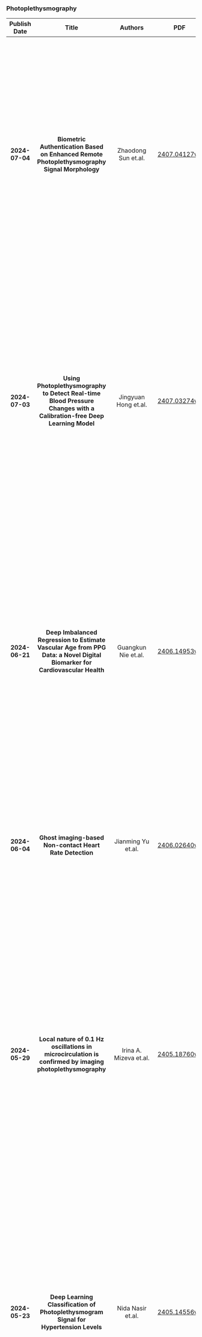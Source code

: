
### Photoplethysmography
|Publish Date|Title|Authors|PDF|Code|Abstract|
| :---: | :---: | :---: | :---: | :---: | :---: |
|**2024-07-04**|**Biometric Authentication Based on Enhanced Remote Photoplethysmography Signal Morphology**|Zhaodong Sun et.al.|[2407.04127v1](http://arxiv.org/abs/2407.04127v1)|[link](https://github.com/zhaodongsun/rppg_biometrics)|Remote photoplethysmography (rPPG) is a non-contact method for measuring cardiac signals from facial videos, offering a convenient alternative to contact photoplethysmography (cPPG) obtained from contact sensors. Recent studies have shown that each individual possesses a unique cPPG signal morphology that can be utilized as a biometric identifier, which has inspired us to utilize the morphology of rPPG signals extracted from facial videos for person authentication. Since the facial appearance and rPPG are mixed in the facial videos, we first de-identify facial videos to remove facial appearance while preserving the rPPG information, which protects facial privacy and guarantees that only rPPG is used for authentication. The de-identified videos are fed into an rPPG model to get the rPPG signal morphology for authentication. In the first training stage, unsupervised rPPG training is performed to get coarse rPPG signals. In the second training stage, an rPPG-cPPG hybrid training is performed by incorporating external cPPG datasets to achieve rPPG biometric authentication and enhance rPPG signal morphology. Our approach needs only de-identified facial videos with subject IDs to train rPPG authentication models. The experimental results demonstrate that rPPG signal morphology hidden in facial videos can be used for biometric authentication. The code is available at https://github.com/zhaodongsun/rppg_biometrics.|
|**2024-07-03**|**Using Photoplethysmography to Detect Real-time Blood Pressure Changes with a Calibration-free Deep Learning Model**|Jingyuan Hong et.al.|[2407.03274v1](http://arxiv.org/abs/2407.03274v1)|null|Blood pressure (BP) changes are linked to individual health status in both clinical and non-clinical settings. This study developed a deep learning model to classify systolic (SBP), diastolic (DBP), and mean (MBP) BP changes using photoplethysmography (PPG) waveforms. Data from the Vital Signs Database (VitalDB) comprising 1,005 ICU patients with synchronized PPG and BP recordings was used. BP changes were categorized into three labels: Spike (increase above a threshold), Stable (change within a plus or minus threshold), and Dip (decrease below a threshold). Four time-series classification models were studied: multi-layer perceptron, convolutional neural network, residual network, and Encoder. A subset of 500 patients was randomly selected for training and validation, ensuring a uniform distribution across BP change labels. Two test datasets were compiled: Test-I (n=500) with a uniform distribution selection process, and Test-II (n=5) without. The study also explored the impact of including second-deviation PPG (sdPPG) waveforms as additional input information. The Encoder model with a Softmax weighting process using both PPG and sdPPG waveforms achieved the highest detection accuracy--exceeding 71.3% and 85.4% in Test-I and Test-II, respectively, with thresholds of 30 mmHg for SBP, 15 mmHg for DBP, and 20 mmHg for MBP. Corresponding F1-scores were over 71.8% and 88.5%. These findings confirm that PPG waveforms are effective for real-time monitoring of BP changes in ICU settings and suggest potential for broader applications.|
|**2024-06-21**|**Deep Imbalanced Regression to Estimate Vascular Age from PPG Data: a Novel Digital Biomarker for Cardiovascular Health**|Guangkun Nie et.al.|[2406.14953v2](http://arxiv.org/abs/2406.14953v2)|[link](https://github.com/Ngk03/Dist-Loss)|Photoplethysmography (PPG) is emerging as a crucial tool for monitoring human hemodynamics, with recent studies highlighting its potential in assessing vascular aging through deep learning. However, real-world age distributions are often imbalanced, posing significant challenges for deep learning models. In this paper, we introduce a novel, simple, and effective loss function named the Dist Loss to address deep imbalanced regression tasks. We trained a one-dimensional convolutional neural network (Net1D) incorporating the Dist Loss on the extensive UK Biobank dataset (n=502,389) to estimate vascular age from PPG signals and validate its efficacy in characterizing cardiovascular health. The model's performance was validated on a 40% held-out test set, achieving state-of-the-art results, especially in regions with small sample sizes. Furthermore, we divided the population into three subgroups based on the difference between predicted vascular age and chronological age: less than -10 years, between -10 and 10 years, and greater than 10 years. We analyzed the relationship between predicted vascular age and several cardiovascular events over a follow-up period of up to 10 years, including death, coronary heart disease, and heart failure. Our results indicate that the predicted vascular age has significant potential to reflect an individual's cardiovascular health status. Our code will be available at https://github.com/Ngk03/AI-vascular-age.|
|**2024-06-04**|**Ghost imaging-based Non-contact Heart Rate Detection**|Jianming Yu et.al.|[2406.02640v1](http://arxiv.org/abs/2406.02640v1)|null|Remote heart rate measurement is an increasingly concerned research field, usually using remote photoplethysmography (rPPG) to collect heart rate information through video data collection. However, in certain specific scenarios (such as low light conditions, intense lighting, and non-line-of-sight situations), traditional imaging methods fail to capture image information effectively, that may lead to difficulty or inability in measuring heart rate. To address these limitations, this study proposes using ghost imaging as a substitute for traditional imaging in the aforementioned scenarios. The mean absolute error between experimental measurements and reference true values is 4.24 bpm.Additionally, the bucket signals obtained by the ghost imaging system can be directly processed using digital signal processing techniques, thereby enhancing personal privacy protection.|
|**2024-05-29**|**Local nature of 0.1 Hz oscillations in microcirculation is confirmed by imaging photoplethysmography**|Irina A. Mizeva et.al.|[2405.18760v1](http://arxiv.org/abs/2405.18760v1)|null|Low-frequency oscillations in the human circulatory system is important for basic physiology and practical applications in clinical medicine. Our objective was to study which mechanism (central or local) is responsible for changes in blood flow fluctuations at around 0.1 Hz. We used the method of imaging photoplethysmography synchronized with electrocardiography to measure blood-flow response to local forearm heating of 18 healthy male volunteers. The dynamics of peripheral perfusion was revealed by a correlation processing of photoplethysmography data, and the central hemodynamics was assessed from the electrocardiogram. Wavelet analysis was used to estimate the dynamics of spectral components. Our results show that skin heating leads to multiple increase in local perfusion accompanied by drop in blood flow oscillations at 0.1 Hz, whereas no changes in heart rate variability was observed. After switching off the heating, perfusion remains at the high level, regardless decrease in skin temperature. The 0.1 Hz oscillations are smoothly recovered to the base level. In conclusion, we confirm the local nature of fluctuations in peripheral blood flow in the frequency band of about 0.1 Hz. A significant, but time-delayed, recovery of fluctuation energy in this frequency range after cessation of the skin warming was discovered. This study reveals a novel factor involved in the regulation microcirculatory vascular tone. A comprehensive study of hemodynamics using the new technique of imaging photoplethysmography synchronized with electrocardiography is a prerequisite for development of a valuable diagnostic tool.|
|**2024-05-23**|**Deep Learning Classification of Photoplethysmogram Signal for Hypertension Levels**|Nida Nasir et.al.|[2405.14556v1](http://arxiv.org/abs/2405.14556v1)|null|Continuous photoplethysmography (PPG)-based blood pressure monitoring is necessary for healthcare and fitness applications. In Artificial Intelligence (AI), signal classification levels with the machine and deep learning arrangements need to be explored further. Techniques based on time-frequency spectra, such as Short-time Fourier Transform (STFT), have been used to address the challenges of motion artifact correction. Therefore, the proposed study works with PPG signals of more than 200 patients (650+ signal samples) with hypertension, using STFT with various Neural Networks (Convolution Neural Network (CNN), Long Short-Term Memory (LSTM), Bidirectional Long Short-Term Memory (Bi-LSTM), followed by machine learning classifiers, such as, Support Vector Machine (SVM) and Random Forest (RF). The classification has been done for two categories: Prehypertension (normal levels) and Hypertension (includes Stage I and Stage II). Various performance metrics have been obtained with two batch sizes of 3 and 16 for the fusion of the neural networks. With precision and specificity of 100% and recall of 82.1%, the LSTM model provides the best results among all combinations of Neural Networks. However, the maximum accuracy of 71.9% is achieved by the LSTM-CNN model. Further stacked Ensemble method has been used to achieve 100% accuracy for Meta-LSTM-RF, Meta- LSTM-CNN-RF and Meta- STFT-CNN-SVM.|
|**2024-05-19**|**Uncertainty-Aware PPG-2-ECG for Enhanced Cardiovascular Diagnosis using Diffusion Models**|Omer Belhasin et.al.|[2405.11566v1](http://arxiv.org/abs/2405.11566v1)|null|Analyzing the cardiovascular system condition via Electrocardiography (ECG) is a common and highly effective approach, and it has been practiced and perfected over many decades. ECG sensing is non-invasive and relatively easy to acquire, and yet it is still cumbersome for holter monitoring tests that may span over hours and even days. A possible alternative in this context is Photoplethysmography (PPG): An optically-based signal that measures blood volume fluctuations, as typically sensed by conventional ``wearable devices''. While PPG presents clear advantages in acquisition, convenience, and cost-effectiveness, ECG provides more comprehensive information, allowing for a more precise detection of heart conditions. This implies that a conversion from PPG to ECG, as recently discussed in the literature, inherently involves an unavoidable level of uncertainty. In this paper we introduce a novel methodology for addressing the PPG-2-ECG conversion, and offer an enhanced classification of cardiovascular conditions using the given PPG, all while taking into account the uncertainties arising from the conversion process. We provide a mathematical justification for our proposed computational approach, and present empirical studies demonstrating its superior performance compared to state-of-the-art baseline methods.|
|**2024-05-10**|**PhysMLE: Generalizable and Priors-Inclusive Multi-task Remote Physiological Measurement**|Jiyao Wang et.al.|[2405.06201v1](http://arxiv.org/abs/2405.06201v1)|null|Remote photoplethysmography (rPPG) has been widely applied to measure heart rate from face videos. To increase the generalizability of the algorithms, domain generalization (DG) attracted increasing attention in rPPG. However, when rPPG is extended to simultaneously measure more vital signs (e.g., respiration and blood oxygen saturation), achieving generalizability brings new challenges. Although partial features shared among different physiological signals can benefit multi-task learning, the sparse and imbalanced target label space brings the seesaw effect over task-specific feature learning. To resolve this problem, we designed an end-to-end Mixture of Low-rank Experts for multi-task remote Physiological measurement (PhysMLE), which is based on multiple low-rank experts with a novel router mechanism, thereby enabling the model to adeptly handle both specifications and correlations within tasks. Additionally, we introduced prior knowledge from physiology among tasks to overcome the imbalance of label space under real-world multi-task physiological measurement. For fair and comprehensive evaluations, this paper proposed a large-scale multi-task generalization benchmark, named Multi-Source Synsemantic Domain Generalization (MSSDG) protocol. Extensive experiments with MSSDG and intra-dataset have shown the effectiveness and efficiency of PhysMLE. In addition, a new dataset was collected and made publicly available to meet the needs of the MSSDG.|
|**2024-05-04**|**Deep Pulse-Signal Magnification for remote Heart Rate Estimation in Compressed Videos**|Joaquim Comas et.al.|[2405.02652v2](http://arxiv.org/abs/2405.02652v2)|null|Recent advancements in data-driven approaches for remote photoplethysmography (rPPG) have significantly improved the accuracy of remote heart rate estimation. However, the performance of such approaches worsens considerably under video compression, which is nevertheless necessary to store and transmit video data efficiently. In this paper, we present a novel approach to address the impact of video compression on rPPG estimation, which leverages a pulse-signal magnification transformation to adapt compressed videos to an uncompressed data domain in which the rPPG signal is magnified. We validate the effectiveness of our model by exhaustive evaluations on two publicly available datasets, UCLA-rPPG and UBFC-rPPG, employing both intra- and cross-database performance at several compression rates. Additionally, we assess the robustness of our approach on two additional highly compressed and widely-used datasets, MAHNOB-HCI and COHFACE, which reveal outstanding heart rate estimation results.|
|**2024-05-02**|**KID-PPG: Knowledge Informed Deep Learning for Extracting Heart Rate from a Smartwatch**|Christodoulos Kechris et.al.|[2405.09559v1](http://arxiv.org/abs/2405.09559v1)|[link](https://github.com/esl-epfl/KID-PPG)|Accurate extraction of heart rate from photoplethysmography (PPG) signals remains challenging due to motion artifacts and signal degradation. Although deep learning methods trained as a data-driven inference problem offer promising solutions, they often underutilize existing knowledge from the medical and signal processing community. In this paper, we address three shortcomings of deep learning models: motion artifact removal, degradation assessment, and physiologically plausible analysis of the PPG signal. We propose KID-PPG, a knowledge-informed deep learning model that integrates expert knowledge through adaptive linear filtering, deep probabilistic inference, and data augmentation. We evaluate KID-PPG on the PPGDalia dataset, achieving an average mean absolute error of 2.85 beats per minute, surpassing existing reproducible methods. Our results demonstrate a significant performance improvement in heart rate tracking through the incorporation of prior knowledge into deep learning models. This approach shows promise in enhancing various biomedical applications by incorporating existing expert knowledge in deep learning models.|
|**2024-05-02**|**Evaluation of Video-Based rPPG in Challenging Environments: Artifact Mitigation and Network Resilience**|Nhi Nguyen et.al.|[2405.01230v1](http://arxiv.org/abs/2405.01230v1)|null|Video-based remote photoplethysmography (rPPG) has emerged as a promising technology for non-contact vital sign monitoring, especially under controlled conditions. However, the accurate measurement of vital signs in real-world scenarios faces several challenges, including artifacts induced by videocodecs, low-light noise, degradation, low dynamic range, occlusions, and hardware and network constraints. In this article, we systematically investigate comprehensive investigate these issues, measuring their detrimental effects on the quality of rPPG measurements. Additionally, we propose practical strategies for mitigating these challenges to improve the dependability and resilience of video-based rPPG systems. We detail methods for effective biosignal recovery in the presence of network limitations and present denoising and inpainting techniques aimed at preserving video frame integrity. Through extensive evaluations and direct comparisons, we demonstrate the effectiveness of the approaches in enhancing rPPG measurements under challenging environments, contributing to the development of more reliable and effective remote vital sign monitoring technologies.|
|**2024-04-26**|**SiamQuality: A ConvNet-Based Foundation Model for Imperfect Physiological Signals**|Cheng Ding et.al.|[2404.17667v1](http://arxiv.org/abs/2404.17667v1)|[link](https://github.com/chengding0713/siamquality)|Foundation models, especially those using transformers as backbones, have gained significant popularity, particularly in language and language-vision tasks. However, large foundation models are typically trained on high-quality data, which poses a significant challenge, given the prevalence of poor-quality real-world data. This challenge is more pronounced for developing foundation models for physiological data; such data are often noisy, incomplete, or inconsistent. The present work aims to provide a toolset for developing foundation models on physiological data. We leverage a large dataset of photoplethysmography (PPG) signals from hospitalized intensive care patients. For this data, we propose SimQuality, a novel self-supervised learning task based on convolutional neural networks (CNNs) as the backbone to enforce representations to be similar for good and poor quality signals that are from similar physiological states. We pre-trained the SimQuality on over 36 million 30-second PPG pairs and then fine-tuned and tested on six downstream tasks using external datasets. The results demonstrate the superiority of the proposed approach on all the downstream tasks, which are extremely important for heart monitoring on wearable devices. Our method indicates that CNNs can be an effective backbone for foundation models that are robust to training data quality.|
|**2024-04-20**|**SiNC+: Adaptive Camera-Based Vitals with Unsupervised Learning of Periodic Signals**|Jeremy Speth et.al.|[2404.13449v1](http://arxiv.org/abs/2404.13449v1)|null|Subtle periodic signals, such as blood volume pulse and respiration, can be extracted from RGB video, enabling noncontact health monitoring at low cost. Advancements in remote pulse estimation -- or remote photoplethysmography (rPPG) -- are currently driven by deep learning solutions. However, modern approaches are trained and evaluated on benchmark datasets with ground truth from contact-PPG sensors. We present the first non-contrastive unsupervised learning framework for signal regression to mitigate the need for labelled video data. With minimal assumptions of periodicity and finite bandwidth, our approach discovers the blood volume pulse directly from unlabelled videos. We find that encouraging sparse power spectra within normal physiological bandlimits and variance over batches of power spectra is sufficient for learning visual features of periodic signals. We perform the first experiments utilizing unlabelled video data not specifically created for rPPG to train robust pulse rate estimators. Given the limited inductive biases, we successfully applied the same approach to camera-based respiration by changing the bandlimits of the target signal. This shows that the approach is general enough for unsupervised learning of bandlimited quasi-periodic signals from different domains. Furthermore, we show that the framework is effective for finetuning models on unlabelled video from a single subject, allowing for personalized and adaptive signal regressors.|
|**2024-04-15**|**SQUWA: Signal Quality Aware DNN Architecture for Enhanced Accuracy in Atrial Fibrillation Detection from Noisy PPG Signals**|Runze Yan et.al.|[2404.15353v1](http://arxiv.org/abs/2404.15353v1)|[link](https://github.com/runz96/squwa)|Atrial fibrillation (AF), a common cardiac arrhythmia, significantly increases the risk of stroke, heart disease, and mortality. Photoplethysmography (PPG) offers a promising solution for continuous AF monitoring, due to its cost efficiency and integration into wearable devices. Nonetheless, PPG signals are susceptible to corruption from motion artifacts and other factors often encountered in ambulatory settings. Conventional approaches typically discard corrupted segments or attempt to reconstruct original signals, allowing for the use of standard machine learning techniques. However, this reduces dataset size and introduces biases, compromising prediction accuracy and the effectiveness of continuous monitoring. We propose a novel deep learning model, Signal Quality Weighted Fusion of Attentional Convolution and Recurrent Neural Network (SQUWA), designed to learn how to retain accurate predictions from partially corrupted PPG. Specifically, SQUWA innovatively integrates an attention mechanism that directly considers signal quality during the learning process, dynamically adjusting the weights of time series segments based on their quality. This approach enhances the influence of higher-quality segments while reducing that of lower-quality ones, effectively utilizing partially corrupted segments. This approach represents a departure from the conventional methods that exclude such segments, enabling the utilization of a broader range of data, which has great implications for less disruption when monitoring of AF risks and more accurate estimation of AF burdens. Our extensive experiments show that SQUWA outperform existing PPG-based models, achieving the highest AUCPR of 0.89 with label noise mitigation. This also exceeds the 0.86 AUCPR of models trained with using both electrocardiogram (ECG) and PPG data.|
|**2024-04-15**|**TransfoRhythm: A Transformer Architecture Conductive to Blood Pressure Estimation via Solo PPG Signal Capturing**|Amir Arjomand et.al.|[2404.15352v1](http://arxiv.org/abs/2404.15352v1)|null|Recent statistics indicate that approximately 1.3 billion individuals worldwide suffer from hypertension, a leading cause of premature death globally. Blood pressure (BP) serves as a critical health indicator for accurate and timely diagnosis and/or treatment of hypertension. Driven by recent advancements in Artificial Intelligence (AI) and Deep Neural Networks (DNNs), there has been a surge of interest in developing data-driven and cuff-less BP estimation solutions. In this context, current literature predominantly focuses on coupling Electrocardiography (ECG) and Photoplethysmography (PPG) sensors, though this approach is constrained by reliance on multiple sensor types. An alternative, utilizing standalone PPG signals, presents challenges due to the absence of auxiliary sensors (ECG), requiring the use of morphological features while addressing motion artifacts and high-frequency noise. To address these issues, the paper introduces the TransfoRhythm framework, a Transformer-based DNN architecture built upon the recently released physiological database, MIMIC-IV. Leveraging Multi-Head Attention (MHA) mechanism, TransfoRhythm identifies dependencies and similarities across data segments, forming a robust framework for cuff-less BP estimation solely using PPG signals. To our knowledge, this paper represents the first study to apply the MIMIC IV dataset for cuff-less BP estimation, and TransfoRhythm is the first MHA-based model trained via MIMIC IV for BP prediction. Performance evaluation through comprehensive experiments demonstrates TransfoRhythm's superiority over its state-of-the-art counterparts. Specifically, TransfoRhythm achieves highly accurate results with Root Mean Square Error (RMSE) of [1.84, 1.42] and Mean Absolute Error (MAE) of [1.50, 1.17] for systolic and diastolic blood pressures, respectively.|
|**2024-04-14**|**Orientation-conditioned Facial Texture Mapping for Video-based Facial Remote Photoplethysmography Estimation**|Sam Cantrill et.al.|[2404.09378v3](http://arxiv.org/abs/2404.09378v3)|null|Camera-based remote photoplethysmography (rPPG) enables contactless measurement of important physiological signals such as pulse rate (PR). However, dynamic and unconstrained subject motion introduces significant variability into the facial appearance in video, confounding the ability of video-based methods to accurately extract the rPPG signal. In this study, we leverage the 3D facial surface to construct a novel orientation-conditioned facial texture video representation which improves the motion robustness of existing video-based facial rPPG estimation methods. Our proposed method achieves a significant 18.2% performance improvement in cross-dataset testing on MMPD over our baseline using the PhysNet model trained on PURE, highlighting the efficacy and generalization benefits of our designed video representation. We demonstrate significant performance improvements of up to 29.6% in all tested motion scenarios in cross-dataset testing on MMPD, even in the presence of dynamic and unconstrained subject motion, emphasizing the benefits of disentangling motion through modeling the 3D facial surface for motion robust facial rPPG estimation. We validate the efficacy of our design decisions and the impact of different video processing steps through an ablation study. Our findings illustrate the potential strengths of exploiting the 3D facial surface as a general strategy for addressing dynamic and unconstrained subject motion in videos. The code is available at https://samcantrill.github.io/orientation-uv-rppg/.|
|**2024-04-12**|**Mental Stress Detection: Development and Evaluation of a Wearable In-Ear Plethysmography**|Hika Barki et.al.|[2404.08212v2](http://arxiv.org/abs/2404.08212v2)|null|Mental stress is a prevalent condition that can have negative impacts on one's health. Early detection and treatment are crucial for preventing related illnesses and maintaining overall wellness. This study presents a new method for identifying mental stress using a wearable biosensor worn in the ear. Data was gathered from 14 participants in a controlled environment using stress-inducing tasks such as memory and math tests. The raw photoplethysmography data was then processed by filtering, segmenting, and transforming it into scalograms using a continuous wavelet transform (CWT) which are based on two different mother wavelets, namely, a generalized Morse wavelet and the analytic Morlet (Gabor) wavelet. The scalograms were then passed through a convolutional neural network classifier, GoogLeNet, to classify the signals as stressed or non-stressed. The method achieved an outstanding result using the generalized Morse wavelet with an accuracy of 91.02% and an F1-score of 90.95%. This method demonstrates promise as a reliable tool for early detection and treatment of mental stress by providing real-time monitoring and allowing for preventive measures to be taken before it becomes a serious issue.|
|**2024-04-12**|**Measuring Domain Shifts using Deep Learning Remote Photoplethysmography Model Similarity**|Nathan Vance et.al.|[2404.08184v1](http://arxiv.org/abs/2404.08184v1)|null|Domain shift differences between training data for deep learning models and the deployment context can result in severe performance issues for models which fail to generalize. We study the domain shift problem under the context of remote photoplethysmography (rPPG), a technique for video-based heart rate inference. We propose metrics based on model similarity which may be used as a measure of domain shift, and we demonstrate high correlation between these metrics and empirical performance. One of the proposed metrics with viable correlations, DS-diff, does not assume access to the ground truth of the target domain, i.e. it may be applied to in-the-wild data. To that end, we investigate a model selection problem in which ground truth results for the evaluation domain is not known, demonstrating a 13.9% performance improvement over the average case baseline.|
|**2024-04-11**|**Resolve Domain Conflicts for Generalizable Remote Physiological Measurement**|Weiyu Sun et.al.|[2404.07855v1](http://arxiv.org/abs/2404.07855v1)|[link](https://github.com/swy666/rppg-doha)|Remote photoplethysmography (rPPG) technology has become increasingly popular due to its non-invasive monitoring of various physiological indicators, making it widely applicable in multimedia interaction, healthcare, and emotion analysis. Existing rPPG methods utilize multiple datasets for training to enhance the generalizability of models. However, they often overlook the underlying conflict issues across different datasets, such as (1) label conflict resulting from different phase delays between physiological signal labels and face videos at the instance level, and (2) attribute conflict stemming from distribution shifts caused by head movements, illumination changes, skin types, etc. To address this, we introduce the DOmain-HArmonious framework (DOHA). Specifically, we first propose a harmonious phase strategy to eliminate uncertain phase delays and preserve the temporal variation of physiological signals. Next, we design a harmonious hyperplane optimization that reduces irrelevant attribute shifts and encourages the model's optimization towards a global solution that fits more valid scenarios. Our experiments demonstrate that DOHA significantly improves the performance of existing methods under multiple protocols. Our code is available at https://github.com/SWY666/rPPG-DOHA.|
|**2024-04-11**|**Multimodal Emotion Recognition by Fusing Video Semantic in MOOC Learning Scenarios**|Yuan Zhang et.al.|[2404.07484v1](http://arxiv.org/abs/2404.07484v1)|null|In the Massive Open Online Courses (MOOC) learning scenario, the semantic information of instructional videos has a crucial impact on learners' emotional state. Learners mainly acquire knowledge by watching instructional videos, and the semantic information in the videos directly affects learners' emotional states. However, few studies have paid attention to the potential influence of the semantic information of instructional videos on learners' emotional states. To deeply explore the impact of video semantic information on learners' emotions, this paper innovatively proposes a multimodal emotion recognition method by fusing video semantic information and physiological signals. We generate video descriptions through a pre-trained large language model (LLM) to obtain high-level semantic information about instructional videos. Using the cross-attention mechanism for modal interaction, the semantic information is fused with the eye movement and PhotoPlethysmoGraphy (PPG) signals to obtain the features containing the critical information of the three modes. The accurate recognition of learners' emotional states is realized through the emotion classifier. The experimental results show that our method has significantly improved emotion recognition performance, providing a new perspective and efficient method for emotion recognition research in MOOC learning scenarios. The method proposed in this paper not only contributes to a deeper understanding of the impact of instructional videos on learners' emotional states but also provides a beneficial reference for future research on emotion recognition in MOOC learning scenarios.|
|**2024-04-10**|**SleepPPG-Net2: Deep learning generalization for sleep staging from photoplethysmography**|Shirel Attia et.al.|[2404.06869v1](http://arxiv.org/abs/2404.06869v1)|null|Background: Sleep staging is a fundamental component in the diagnosis of sleep disorders and the management of sleep health. Traditionally, this analysis is conducted in clinical settings and involves a time-consuming scoring procedure. Recent data-driven algorithms for sleep staging, using the photoplethysmogram (PPG) time series, have shown high performance on local test sets but lower performance on external datasets due to data drift. Methods: This study aimed to develop a generalizable deep learning model for the task of four class (wake, light, deep, and rapid eye movement (REM)) sleep staging from raw PPG physiological time-series. Six sleep datasets, totaling 2,574 patients recordings, were used. In order to create a more generalizable representation, we developed and evaluated a deep learning model called SleepPPG-Net2, which employs a multi-source domain training approach.SleepPPG-Net2 was benchmarked against two state-of-the-art models. Results: SleepPPG-Net2 showed consistently higher performance over benchmark approaches, with generalization performance (Cohen's kappa) improving by up to 19%. Performance disparities were observed in relation to age, sex, and sleep apnea severity. Conclusion: SleepPPG-Net2 sets a new standard for staging sleep from raw PPG time-series.|
|**2024-04-09**|**RhythmMamba: Fast Remote Physiological Measurement with Arbitrary Length Videos**|Bochao Zou et.al.|[2404.06483v1](http://arxiv.org/abs/2404.06483v1)|[link](https://github.com/zizheng-guo/rhythmmamba)|Remote photoplethysmography (rPPG) is a non-contact method for detecting physiological signals from facial videos, holding great potential in various applications such as healthcare, affective computing, and anti-spoofing. Existing deep learning methods struggle to address two core issues of rPPG simultaneously: extracting weak rPPG signals from video segments with large spatiotemporal redundancy and understanding the periodic patterns of rPPG among long contexts. This represents a trade-off between computational complexity and the ability to capture long-range dependencies, posing a challenge for rPPG that is suitable for deployment on mobile devices. Based on the in-depth exploration of Mamba's comprehension of spatial and temporal information, this paper introduces RhythmMamba, an end-to-end Mamba-based method that employs multi-temporal Mamba to constrain both periodic patterns and short-term trends, coupled with frequency domain feed-forward to enable Mamba to robustly understand the quasi-periodic patterns of rPPG. Extensive experiments show that RhythmMamba achieves state-of-the-art performance with reduced parameters and lower computational complexity. The proposed RhythmMamba can be applied to video segments of any length without performance degradation. The codes are available at https://github.com/zizheng-guo/RhythmMamba.|
|**2024-04-09**|**Exploring the limitations of blood pressure estimation using the photoplethysmography signal**|Felipe M. Dias et.al.|[2404.16049v1](http://arxiv.org/abs/2404.16049v1)|null|Hypertension, a leading contributor to cardiovascular morbidity, underscores the need for accurate and continuous blood pressure (BP) monitoring. Photoplethysmography (PPG) presents a promising approach to this end. However, the precision of BP estimates derived from PPG signals has been the subject of ongoing debate, necessitating a comprehensive evaluation of their effectiveness and constraints. We developed a calibration-based Siamese ResNet model for BP estimation, using a signal input paired with a reference BP reading. We compared the use of normalized PPG (N-PPG) against the normalized Invasive Arterial Blood Pressure (N-IABP) signals as input. The N-IABP signals do not directly present systolic and diastolic values but theoretically provide a more accurate BP measure than PPG signals since it is a direct pressure sensor inside the body. Our strategy establishes a critical benchmark for PPG performance, realistically calibrating expectations for PPG's BP estimation capabilities. Nonetheless, we compared the performance of our models using different signal-filtering conditions to evaluate the impact of filtering on the results. We evaluated our method using the AAMI and the BHS standards employing the VitalDB dataset. The N-IABP signals meet with AAMI standards for both Systolic Blood Pressure (SBP) and Diastolic Blood Pressure (DBP), with errors of 1.29+-6.33mmHg for systolic pressure and 1.17+-5.78mmHg for systolic and diastolic pressure respectively for the raw N-IABP signal. In contrast, N-PPG signals, in their best setup, exhibited inferior performance than N-IABP, presenting 1.49+-11.82mmHg and 0.89+-7.27mmHg for systolic and diastolic pressure respectively. Our findings highlight the potential and limitations of employing PPG for BP estimation, showing that these signals contain information correlated to BP but may not be sufficient for predicting it accurately.|
|**2024-04-07**|**Camera-Based Remote Physiology Sensing for Hundreds of Subjects Across Skin Tones**|Jiankai Tang et.al.|[2404.05003v1](http://arxiv.org/abs/2404.05003v1)|[link](https://github.com/health-hci-group/largest_rppg_dataset_evaluation)|Remote photoplethysmography (rPPG) emerges as a promising method for non-invasive, convenient measurement of vital signs, utilizing the widespread presence of cameras. Despite advancements, existing datasets fall short in terms of size and diversity, limiting comprehensive evaluation under diverse conditions. This paper presents an in-depth analysis of the VitalVideo dataset, the largest real-world rPPG dataset to date, encompassing 893 subjects and 6 Fitzpatrick skin tones. Our experimentation with six unsupervised methods and three supervised models demonstrates that datasets comprising a few hundred subjects(i.e., 300 for UBFC-rPPG, 500 for PURE, and 700 for MMPD-Simple) are sufficient for effective rPPG model training. Our findings highlight the importance of diversity and consistency in skin tones for precise performance evaluation across different datasets.|
|**2024-04-05**|**Analyzing Participants' Engagement during Online Meetings Using Unsupervised Remote Photoplethysmography with Behavioral Features**|Alexander Vedernikov et.al.|[2404.04394v2](http://arxiv.org/abs/2404.04394v2)|null|Engagement measurement finds application in healthcare, education, services. The use of physiological and behavioral features is viable, but the impracticality of traditional physiological measurement arises due to the need for contact sensors. We demonstrate the feasibility of unsupervised remote photoplethysmography (rPPG) as an alternative for contact sensors in deriving heart rate variability (HRV) features, then fusing these with behavioral features to measure engagement in online group meetings. Firstly, a unique Engagement Dataset of online interactions among social workers is collected with granular engagement labels, offering insight into virtual meeting dynamics. Secondly, a pre-trained rPPG model is customized to reconstruct rPPG signals from video meetings in an unsupervised manner, enabling the calculation of HRV features. Thirdly, the feasibility of estimating engagement from HRV features using short observation windows, with a notable enhancement when using longer observation windows of two to four minutes, is demonstrated. Fourthly, the effectiveness of behavioral cues is evaluated when fused with physiological data, which further enhances engagement estimation performance. An accuracy of 94% is achieved when only HRV features are used, eliminating the need for contact sensors or ground truth signals; use of behavioral cues raises the accuracy to 96%. Facial analysis offers precise engagement measurement, beneficial for future applications.|
|**2024-03-15**|**How Suboptimal is Training rPPG Models with Videos and Targets from Different Body Sites?**|Björn Braun et.al.|[2403.10582v1](http://arxiv.org/abs/2403.10582v1)|null|Remote camera measurement of the blood volume pulse via photoplethysmography (rPPG) is a compelling technology for scalable, low-cost, and accessible assessment of cardiovascular information. Neural networks currently provide the state-of-the-art for this task and supervised training or fine-tuning is an important step in creating these models. However, most current models are trained on facial videos using contact PPG measurements from the fingertip as targets/ labels. One of the reasons for this is that few public datasets to date have incorporated contact PPG measurements from the face. Yet there is copious evidence that the PPG signals at different sites on the body have very different morphological features. Is training a facial video rPPG model using contact measurements from another site on the body suboptimal? Using a recently released unique dataset with synchronized contact PPG and video measurements from both the hand and face, we can provide precise and quantitative answers to this question. We obtain up to 40 % lower mean squared errors between the waveforms of the predicted and the ground truth PPG signals using state-of-the-art neural models when using PPG signals from the forehead compared to using PPG signals from the fingertip. We also show qualitatively that the neural models learn to predict the morphology of the ground truth PPG signal better when trained on the forehead PPG signals. However, while models trained from the forehead PPG produce a more faithful waveform, models trained from a finger PPG do still learn the dominant frequency (i.e., the heart rate) well.|
|**2024-03-14**|**rFaceNet: An End-to-End Network for Enhanced Physiological Signal Extraction through Identity-Specific Facial Contours**|Dali Zhu et.al.|[2403.09034v2](http://arxiv.org/abs/2403.09034v2)|null|Remote photoplethysmography (rPPG) technique extracts blood volume pulse (BVP) signals from subtle pixel changes in video frames. This study introduces rFaceNet, an advanced rPPG method that enhances the extraction of facial BVP signals with a focus on facial contours. rFaceNet integrates identity-specific facial contour information and eliminates redundant data. It efficiently extracts facial contours from temporally normalized frame inputs through a Temporal Compressor Unit (TCU) and steers the model focus to relevant facial regions by using the Cross-Task Feature Combiner (CTFC). Through elaborate training, the quality and interpretability of facial physiological signals extracted by rFaceNet are greatly improved compared to previous methods. Moreover, our novel approach demonstrates superior performance than SOTA methods in various heart rate estimation benchmarks.|
|**2024-03-11**|**Advancing Generalizable Remote Physiological Measurement through the Integration of Explicit and Implicit Prior Knowledge**|Yuting Zhang et.al.|[2403.06947v1](http://arxiv.org/abs/2403.06947v1)|[link](https://github.com/keke-nice/greip)|Remote photoplethysmography (rPPG) is a promising technology that captures physiological signals from face videos, with potential applications in medical health, emotional computing, and biosecurity recognition. The demand for rPPG tasks has expanded from demonstrating good performance on intra-dataset testing to cross-dataset testing (i.e., domain generalization). However, most existing methods have overlooked the prior knowledge of rPPG, resulting in poor generalization ability. In this paper, we propose a novel framework that simultaneously utilizes explicit and implicit prior knowledge in the rPPG task. Specifically, we systematically analyze the causes of noise sources (e.g., different camera, lighting, skin types, and movement) across different domains and incorporate these prior knowledge into the network. Additionally, we leverage a two-branch network to disentangle the physiological feature distribution from noises through implicit label correlation. Our extensive experiments demonstrate that the proposed method not only outperforms state-of-the-art methods on RGB cross-dataset evaluation but also generalizes well from RGB datasets to NIR datasets. The code is available at https://github.com/keke-nice/Greip.|
|**2024-02-23**|**Constraint Latent Space Matters: An Anti-anomalous Waveform Transformation Solution from Photoplethysmography to Arterial Blood Pressure**|Cheng Bian et.al.|[2402.17780v1](http://arxiv.org/abs/2402.17780v1)|null|Arterial blood pressure (ABP) holds substantial promise for proactive cardiovascular health management. Notwithstanding its potential, the invasive nature of ABP measurements confines their utility primarily to clinical environments, limiting their applicability for continuous monitoring beyond medical facilities. The conversion of photoplethysmography (PPG) signals into ABP equivalents has garnered significant attention due to its potential in revolutionizing cardiovascular disease management. Recent strides in PPG-to-ABP prediction encompass the integration of generative and discriminative models. Despite these advances, the efficacy of these models is curtailed by the latent space shift predicament, stemming from alterations in PPG data distribution across disparate hardware and individuals, potentially leading to distorted ABP waveforms. To tackle this problem, we present an innovative solution named the Latent Space Constraint Transformer (LSCT), leveraging a quantized codebook to yield robust latent spaces by employing multiple discretizing bases. To facilitate improved reconstruction, the Correlation-boosted Attention Module (CAM) is introduced to systematically query pertinent bases on a global scale. Furthermore, to enhance expressive capacity, we propose the Multi-Spectrum Enhancement Knowledge (MSEK), which fosters local information flow within the channels of latent code and provides additional embedding for reconstruction. Through comprehensive experimentation on both publicly available datasets and a private downstream task dataset, the proposed approach demonstrates noteworthy performance enhancements compared to existing methods. Extensive ablation studies further substantiate the effectiveness of each introduced module.|
|**2024-02-22**|**Non-Contact Acquisition of PPG Signal using Chest Movement-Modulated Radio Signals**|Israel Jesus Santos Filho et.al.|[2402.14565v1](http://arxiv.org/abs/2402.14565v1)|null|We present for the first time a novel method that utilizes the chest movement-modulated radio signals for non-contact acquisition of the photoplethysmography (PPG) signal. Under the proposed method, a software-defined radio (SDR) exposes the chest of a subject sitting nearby to an orthogonal frequency division multiplexing signal with 64 sub-carriers at a center frequency 5.24 GHz, while another SDR in the close vicinity collects the modulated radio signal reflected off the chest. This way, we construct a custom dataset by collecting 160 minutes of labeled data (both raw radio data as well as the reference PPG signal) from 16 healthy young subjects. With this, we first utilize principal component analysis for dimensionality reduction of the radio data. Next, we denoise the radio signal and reference PPG signal using wavelet technique, followed by segmentation and Z-score normalization. We then synchronize the radio and PPG segments using cross-correlation method. Finally, we proceed to the waveform translation (regression) task, whereby we first convert the radio and PPG segments into frequency domain using discrete cosine transform (DCT), and then learn the non-linear regression between them. Eventually, we reconstruct the synthetic PPG signal by taking inverse DCT of the output of regression block, with a mean absolute error of 8.1294. The synthetic PPG waveform has a great clinical significance as it could be used for non-contact performance assessment of cardiovascular and respiratory systems of patients suffering from infectious diseases, e.g., covid19.|

